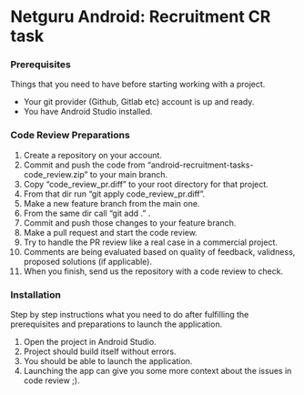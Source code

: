 # Netguru Android: Recruitment CR task

### Prerequisites
Things that you need to have before starting working with a project.

- Your git provider (Github, Gitlab etc) account is up and ready.
- You have Android Studio installed. 

### Code Review Preparations

1. Create a repository on your account.
2. Commit  and push the code from “android-recruitment-tasks-code_review.zip” to your main branch.
3. Copy “code_review_pr.diff” to your root directory for that project.
4. From that dir run “git apply code_review_pr.diff”.
6. Make a new feature branch from the main one.
7. From the same dir call “git add .” .
8. Commit and push those changes to your feature branch.
9. Make a pull request and start the code review.
10. Try to handle the PR review like a real case in a commercial project.
11. Comments are being evaluated based on quality of feedback, validness, proposed solutions (if applicable). 
12. When you finish, send us the repository with a code review to check.

### Installation
Step by step instructions what you need to do after fulfilling the prerequisites and preparations to launch the application.

1. Open the project in Android Studio. 
2. Project should build itself without errors.
3. You should be able to launch the application.
4. Launching the app can give you some more context about the issues in code review ;).
